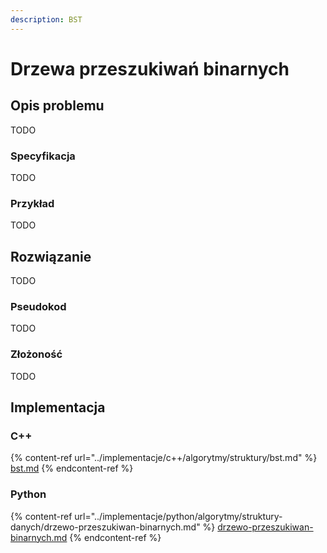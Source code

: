 ```yaml
---
description: BST
---
```


# Drzewa przeszukiwań binarnych

## Opis problemu

TODO

### Specyfikacja

TODO

### Przykład

TODO

## Rozwiązanie

TODO

### Pseudokod

TODO

### Złożoność

TODO

## Implementacja

### C++

{% content-ref url="../implementacje/c++/algorytmy/struktury/bst.md" %}
[bst.md](../implementacje/c++/algorytmy/struktury/bst.md)
{% endcontent-ref %}

### Python

{% content-ref url="../implementacje/python/algorytmy/struktury-danych/drzewo-przeszukiwan-binarnych.md" %}
[drzewo-przeszukiwan-binarnych.md](../implementacje/python/algorytmy/struktury-danych/drzewo-przeszukiwan-binarnych.md)
{% endcontent-ref %}
